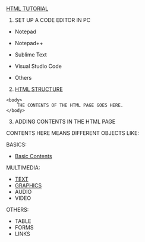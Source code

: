 [HTML TUTORIAL](https://jaysshilpakar.github.io/HTML-TUTORIAL)

1. SET UP A CODE EDITOR IN PC

- Notepad
- Notepad++
- Sublime Text
- Visual Studio Code

- Others


2. [HTML STRUCTURE](https://jaysshilpakar.github.io/HTML-TUTORIAL/1-htmlstructure.html)

<!DOCTYPE html>
<html>
    <head>
        <title>
            MY HTML PAGE
        </title>
    </head>

    <body>
        THE CONTENTS OF THE HTML PAGE GOES HERE.
    </body>

</html>


3. ADDING CONTENTS IN THE HTML PAGE

CONTENTS HERE MEANS DIFFERENT OBJECTS LIKE:

BASICS:
- [Basic Contents](https://jaysshilpakar.github.io/HTML-TUTORIAL/2-htmlbasics.html)

MULTIMEDIA:
- [TEXT](https://jaysshilpakar.github.io/HTML-TUTORIAL/3-htmltext.html)
- [GRAPHICS](https://jaysshilpakar.github.io/HTML-TUTORIAL/4-htmlgraphics.html)
- AUDIO
- VIDEO

OTHERS:
- TABLE
- FORMS
- LINKS
